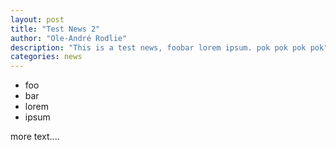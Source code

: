 ```yaml
---
layout: post
title: "Test News 2"
author: "Ole-André Rodlie"
description: "This is a test news, foobar lorem ipsum. pok pok pok pok"
categories: news
---
```



* foo
* bar
* lorem
* ipsum

more text....

